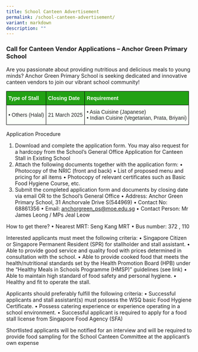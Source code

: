 ```yaml
---
title: School Canteen Advertisement
permalink: /school-canteen-advertisement/
variant: markdown
description: ""
---
```

### **Call for Canteen Vendor Applications – Anchor Green Primary School**

Are you passionate about providing nutritious and delicious meals to young minds? Anchor Green Primary School is seeking dedicated and innovative canteen vendors to join our vibrant school community!

<style type="text/css">
.tg  {border-collapse:collapse;border-spacing:0;}
.tg td{border-color:black;border-style:solid;border-width:1px;font-family:Arial, sans-serif;font-size:14px;
  overflow:hidden;padding:10px 5px;word-break:normal;}
.tg th{border-color:black;border-style:solid;border-width:1px;font-family:Arial, sans-serif;font-size:14px;
  font-weight:normal;overflow:hidden;padding:10px 5px;word-break:normal;}
.tg .tg-1h0n{background-color:#22A114;color:#FBFFFA;font-weight:bold;text-align:left;vertical-align:top}
.tg .tg-fskk{background-color:#FBFFFA;color:#21088A;font-weight:bold;text-align:center;text-decoration:underline;vertical-align:top}
.tg .tg-lb3e{background-color:#FBFFFA;color:#21088A;font-weight:bold;text-align:center;vertical-align:top}
.tg .tg-s6uv{background-color:#FBFFFA;color:#222;text-align:left;vertical-align:middle}
</style>
<table class="tg">
<thead>
  <tr>
    <th class="tg-1h0n">Type of Stall</th>
    <th class="tg-1h0n">Closing Date</th>
    <th class="tg-1h0n">Requirement</th>
  </tr>
</thead>
<tbody>
  <tr>
    <td class="tg-s6uv"><span style="color:#222;background-color:#FBFFFA">•	 Others (Halal)</span></td>
    <td class="tg-s6uv"><span style="color:#222;background-color:#FBFFFA">21 March 2025</span></td>
    <td class="tg-s6uv"><span style="color:#222;background-color:#FBFFFA">•	 Asia Cuisine (Japanese)<br>• Indian Cuisine (Vegetarian, Prata, Briyani)
</span></td>
  </tr>
  
</tbody>
</table>
 
Application Procedure
1.	Download and complete the application form. You may also request for a hardcopy from the School’s General Office
Application for Canteen Stall in Existing School
2.	Attach the following documents together with the application form:
•	Photocopy of the NRIC (front and back)
•	List of proposed menu and pricing for all items
•	Photocopy of relevant certificates such as Basic Food Hygiene Course, etc.
3.	Submit the completed application form and documents by closing date via email OR to the School’s General Office
•	Address: Anchor Green Primary School, 31 Anchorvale Drive S(544969)
•	Contact No: 68861356
•	Email: anchorgreen_ps@moe.edu.sg
•	Contact Person: Mr James Leong / MPs Jeal Leow

How to get there?
•	Nearest MRT: Seng Kang MRT
•	Bus number: 372 , 110

Interested applicants must meet the following criteria:
•	Singapore Citizen or Singapore Permanent Resident (SPR) for stallholder and stall assistant.
•	Able to provide good service and quality food with prices determined in consultation with the school.
•	Able to provide cooked food that meets the health/nutritional standards set by the Health Promotion Board (HPB) under the “Healthy Meals in Schools Programme (HMSP)” guidelines (see link)
•	Able to maintain high standard of food safety and personal hygiene.
•	Healthy and fit to operate the stall.

Applicants should preferably fulfill the following criteria:
•	Successful applicants and stall assistant(s) must possess the WSQ basic Food Hygiene Certificate.
•	Possess catering experience or experience operating in a school environment.
•	Successful applicant is required to apply for a food stall license from Singapore Food Agency (SFA)

Shortlisted applicants will be notified for an interview and will be required to provide food sampling for the School Canteen Committee at the applicant’s own expense